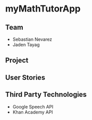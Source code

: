 # myMathTutorApp

## Team
* Sebastian Nevarez
* Jaden Tayag

## Project

## User Stories

## Third Party Technologies
* Google Speech API
* Khan Academy API
